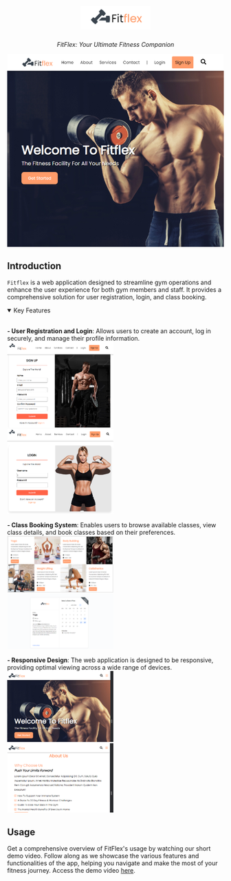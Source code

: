 <h1 align="center">
    <img src="./.github/assets/logo.PNG">
</h1>

<p align="center">
  <i align="center">FitFlex: Your Ultimate Fitness Companion</i>
</p>

<p align="center">
    <img src="https://github.com/Elhameed/fitness_site/blob/main/.github/assets/portfolio4.PNG" alt="dashboard"/>
</p>

## Introduction

`Fitflex` is a web application designed to streamline gym operations and enhance the user experience for both gym members and staff. It provides a comprehensive solution for user registration, login, and class booking. 

<details open>
<summary>
 Key Features
</summary> <br />

<p>
    <b>- User Registration and Login</b>: Allows users to create an account, log in securely, and manage their profile information.
    <img width="49%" src="https://github.com/Elhameed/fitness_site/blob/main/.github/assets/signup.PNG" alt="signup"/>
&nbsp;
    <img width="49%" src="https://github.com/Elhameed/fitness_site/blob/main/.github/assets/login.PNG" alt="login"/>
</p>

<p>
    <b>- Class Booking System</b>: Enables users to browse available classes, view class details, and book classes based on their preferences.
    <img width="49%" src="https://github.com/Elhameed/fitness_site/blob/main/.github/assets/classes.PNG" alt="classes"/>
&nbsp;
    <img width="49%" src="https://github.com/Elhameed/fitness_site/blob/main/.github/assets/booking.PNG" alt="booking"/>
</p> 
    
<p>
    <b>- Responsive Design</b>: The web application is designed to be responsive, providing optimal viewing across a wide range of devices.
    <img width="49%" src="https://github.com/Elhameed/fitness_site/blob/main/.github/assets/responsiveness.PNG" alt="own-your-code"/>
&nbsp;
    <img width="49%" src="https://github.com/Elhameed/fitness_site/blob/main/.github/assets/responsiveness2.PNG" alt="customize-code"/>
</p>
    
</details>

## Usage 
Get a comprehensive overview of FitFlex's usage by watching our short demo video. Follow along as we showcase the various features and functionalities of the app, helping you navigate and make the most of your fitness journey. Access the demo video [here](https://youtu.be/OXaKUP9EWEk). 
